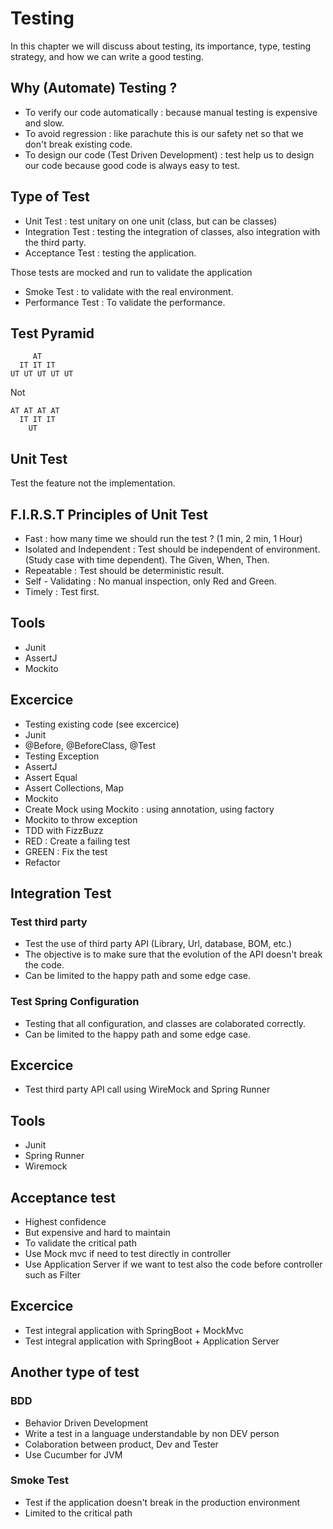 # Testing

In this chapter we will discuss about testing, its importance, type, testing strategy, and how we can write a good testing.

## Why (Automate) Testing ?

* To verify our code automatically : because manual testing is expensive and slow.
* To avoid regression : like parachute this is our safety net so that we don't break existing code.
* To design our code (Test Driven Development) : test help us to design our code because good code is always easy to test.

## Type of Test

* Unit Test : test unitary on one unit (class, but can be classes)
* Integration Test : testing the integration of classes, also integration with the third party.
* Acceptance Test : testing the application.

Those tests are mocked and run to validate the application

* Smoke Test : to validate with the real environment.
* Performance Test : To validate the performance.

## Test Pyramid

         AT
      IT IT IT
    UT UT UT UT UT
  
Not

    AT AT AT AT
      IT IT IT
        UT
       
## Unit Test

Test the feature not the implementation.
  
## F.I.R.S.T Principles of Unit Test

* Fast : how many time we should run the test ? (1 min, 2 min, 1 Hour)
* Isolated and Independent : Test should be independent of environment. (Study case with time dependent). The Given, When, Then.
* Repeatable : Test should be deterministic result.
* Self - Validating : No manual inspection, only Red and Green.
* Timely : Test first.

## Tools

* Junit
* AssertJ
* Mockito

## Excercice 

* Testing existing code (see excercice)
* Junit
 * @Before, @BeforeClass, @Test
 * Testing Exception
* AssertJ
 * Assert Equal
 * Assert Collections, Map
* Mockito
 * Create Mock using Mockito : using annotation, using factory
 * Mockito to throw exception
* TDD with FizzBuzz
 * RED : Create a failing test
 * GREEN : Fix the test
 * Refactor

## Integration Test

### Test third party 

* Test the use of third party API (Library, Url, database, BOM, etc.)
* The objective is to make sure that the evolution of the API doesn't break the code.
* Can be limited to the happy path and some edge case.

### Test Spring Configuration

* Testing that all configuration, and classes are colaborated correctly.
* Can be limited to the happy path and some edge case.

## Excercice

* Test third party API call using WireMock and Spring Runner

## Tools

* Junit
* Spring Runner
* Wiremock

## Acceptance test

* Highest confidence
* But expensive and hard to maintain
* To validate the critical path
* Use Mock mvc if need to test directly in controller
* Use Application Server if we want to test also the code before controller such as Filter

## Excercice

* Test integral application with SpringBoot + MockMvc
* Test integral application with SpringBoot + Application Server 

## Another type of test

### BDD

* Behavior Driven Development
* Write a test in a language understandable by non DEV person
* Colaboration between product, Dev and Tester
* Use Cucumber for JVM

### Smoke Test

* Test if the application doesn't break in the production environment
* Limited to the critical path


